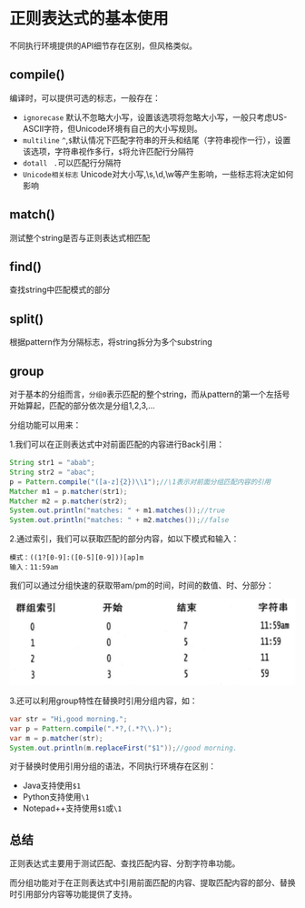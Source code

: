 # 正则表达式的基本使用

不同执行环境提供的API细节存在区别，但风格类似。

## compile()

编译时，可以提供可选的标志，一般存在：
- `ignorecase` 默认不忽略大小写，设置该选项将忽略大小写，一般只考虑US-ASCII字符，但Unicode环境有自己的大小写规则。
- `multiline` `^`,`$`默认情况下匹配字符串的开头和结尾（字符串视作一行），设置该选项，字符串视作多行，`$`将允许匹配行分隔符
- `dotall ` `.`可以匹配行分隔符
- `Unicode相关标志` Unicode对大小写,\s,\d,\w等产生影响，一些标志将决定如何影响

## match()

测试整个string是否与正则表达式相匹配

## find()

查找string中匹配模式的部分

## split()

根据pattern作为分隔标志，将string拆分为多个substring

## group

对于基本的分组而言，`分组0`表示匹配的整个string，而从pattern的第一个左括号开始算起，匹配的部分依次是分组1,2,3,...

分组功能可以用来：

1.我们可以在正则表达式中对前面匹配的内容进行Back引用：

```java
String str1 = "abab";
String str2 = "abac";
p = Pattern.compile("([a-z]{2})\\1");//\1表示对前面分组匹配内容的引用
Matcher m1 = p.matcher(str1);
Matcher m2 = p.matcher(str2);
System.out.println("matches: " + m1.matches());//true
System.out.println("matches: " + m2.matches());//false
```

2.通过索引，我们可以获取匹配的部分内容，如以下模式和输入：

```
模式：((1?[0-9]:([0-5][0-9]))[ap]m
输入：11:59am
```

我们可以通过分组快速的获取带am/pm的时间，时间的数值、时、分部分：

![](_v_images/20200412113036650_14156.png)

3.还可以利用group特性在替换时引用分组内容，如：

```java
var str = "Hi,good morning.";
var p = Pattern.compile(".*?,(.*?\\.)");
var m = p.matcher(str);
System.out.println(m.replaceFirst("$1"));//good morning.
```

对于替换时使用引用分组的语法，不同执行环境存在区别：
- Java支持使用`$1`
- Python支持使用`\1`
- Notepad++支持使用`$1`或`\1`

## 总结

正则表达式主要用于测试匹配、查找匹配内容、分割字符串功能。

而分组功能对于在正则表达式中引用前面匹配的内容、提取匹配内容的部分、替换时引用部分内容等功能提供了支持。
